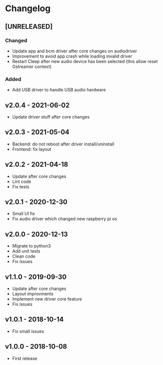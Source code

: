 # Changelog

## [UNRELEASED]

### Changed
* Update app and bcm driver after core changes on audiodriver
* Improvement to avoid app crash while loading invalid driver
* Restart Cleep after new audio device has been selected (this allow reset Gstreamer context)

### Added
* Add USB driver to handle USB audio hardware

## v2.0.4 - 2021-06-02

* Update driver stuff after core changes

## v2.0.3 - 2021-05-04

* Backend: do not reboot after driver install/uninstall
* Frontend: fix layout

## v2.0.2 - 2021-04-18

* Update after core changes
* Lint code
* Fix tests

## v2.0.1 - 2020-12-30

* Small UI fix
* Fix audio driver which changed new raspberry pi os

## v2.0.0 - 2020-12-13

* Migrate to python3
* Add unit tests
* Clean code
* Fix issues

## v1.1.0 - 2019-09-30

* Update after core changes
* Layout improvments
* Implement new driver core feature
* Fix issues

## v1.0.1 - 2018-10-14

* Fix small issues

## v1.0.0 - 2018-10-08

* First release

